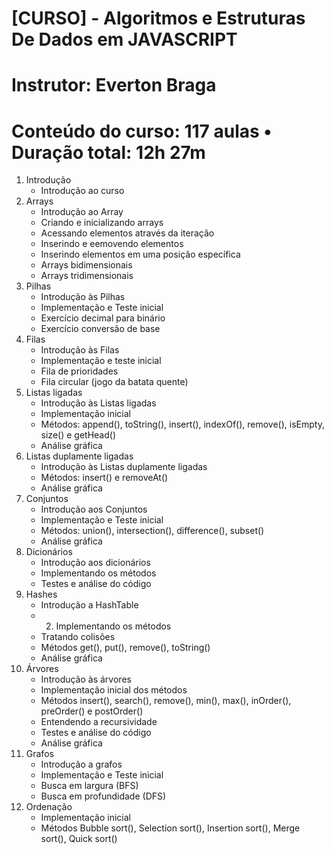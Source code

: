 # [CURSO] - Algoritmos e Estruturas De Dados em JAVASCRIPT
# Instrutor: Everton Braga
# Conteúdo do curso: 117 aulas • Duração total: 12h 27m

1. Introdução
    - Introdução ao curso
2. Arrays
    - Introdução ao Array
    - Criando e inicializando arrays
    - Acessando elementos através da iteração
    - Inserindo e eemovendo elementos
    - Inserindo elementos em uma posição específica
    - Arrays bidimensionais
    - Arrays tridimensionais
3. Pilhas
    - Introdução às Pilhas
    - Implementação e Teste inicial
    - Exercício decimal para binário
    - Exercício conversão de base
4. Filas
    - Introdução às Filas
    - Implementação e teste inicial
    - Fila de prioridades
    - Fila circular (jogo da batata quente)
5. Listas ligadas
    - Introdução às Listas ligadas
    - Implementação inicial
    - Métodos: append(), toString(), insert(), indexOf(), remove(), isEmpty, size() e getHead()
    - Análise gráfica
6. Listas duplamente ligadas
    - Introdução às Listas duplamente ligadas
    - Métodos: insert() e removeAt()
    - Análise gráfica
7. Conjuntos
    - Introdução aos Conjuntos
    - Implementação e Teste inicial
    - Métodos: union(), intersection(), difference(), subset()
    - Análise gráfica
8. Dicionários
    - Introdução aos dicionários
    - Implementando os métodos
    - Testes e análise do código
9. Hashes
    - Introdução a HashTable
    - 2. Implementando os métodos
    - Tratando colisões
    - Métodos get(), put(), remove(), toString()
    - Análise gráfica
10. Árvores
    - Introdução às árvores
    - Implementação inicial dos métodos
    - Métodos insert(), search(), remove(), min(), max(), inOrder(), preOrder() e postOrder()
    - Entendendo a recursividade
    - Testes e análise do código
    - Análise gráfica
11. Grafos
    - Introdução a grafos
    - Implementação e Teste inicial
    - Busca em largura (BFS)
    - Busca em profundidade (DFS)
12. Ordenação
    - Implementação inicial
    - Métodos Bubble sort(), Selection sort(), Insertion sort(), Merge sort(), Quick sort()